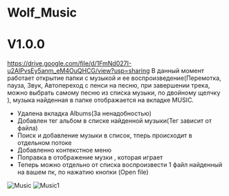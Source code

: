 # Wolf_Music

# V1.0.0
https://drive.google.com/file/d/1FmNd027I-u2AlPvsEy5anm_eM4OuQHCG/view?usp=sharing
 В данный момент работает открытие папки с музыкой и ее воспроизведение(Перемотка, пауза, Звук, Автопереход с пенси на песню, при       завершении трека, можно выбрать самому песню из списка музыки, по двойному щелчку ), музыка найденная в папке отображается на вкладке MUSIC.
  - Удалена вкладка Albums(За ненадобностью)
  - Добавлен тег альбом в списке найденной музыки(Тег зависит от файла)
  - Поиск и добавление музыки в список, тперь происходит в отдельном потоке
  - Добавленно контекстное меню
  - Поправка в отображение музки , которая играет
  - Теперь можно отдельно от списка воспроизвести 1 файл найденный на вашем пк, по нажатию кнопки (Open file)
  

![Music](https://user-images.githubusercontent.com/51126272/75613347-83c3c780-5b3d-11ea-8d3c-d4c702c5d44c.png)
![Music1](https://user-images.githubusercontent.com/51126272/75613354-9b9b4b80-5b3d-11ea-9849-44c7e14dff5f.png)
